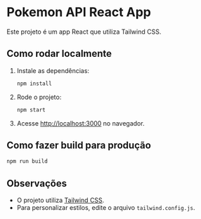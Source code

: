 # Pokemon API React App

Este projeto é um app React que utiliza Tailwind CSS.

## Como rodar localmente

1. Instale as dependências:
   ```bash
   npm install
   ```

2. Rode o projeto:
   ```bash
   npm start
   ```

3. Acesse [http://localhost:3000](http://localhost:3000) no navegador.

## Como fazer build para produção

```bash
npm run build
```

## Observações

- O projeto utiliza [Tailwind CSS](https://tailwindcss.com/).
- Para personalizar estilos, edite o arquivo `tailwind.config.js`.
